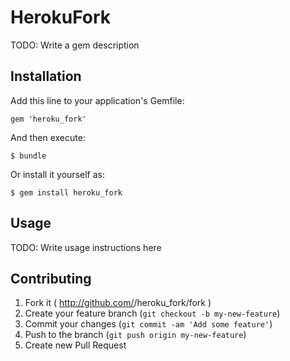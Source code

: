 # HerokuFork

TODO: Write a gem description

## Installation

Add this line to your application's Gemfile:

    gem 'heroku_fork'

And then execute:

    $ bundle

Or install it yourself as:

    $ gem install heroku_fork

## Usage

TODO: Write usage instructions here

## Contributing

1. Fork it ( http://github.com/<my-github-username>/heroku_fork/fork )
2. Create your feature branch (`git checkout -b my-new-feature`)
3. Commit your changes (`git commit -am 'Add some feature'`)
4. Push to the branch (`git push origin my-new-feature`)
5. Create new Pull Request
